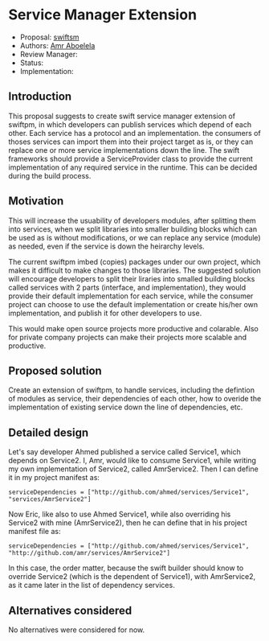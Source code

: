 # Service Manager Extension

* Proposal: [swiftsm](swiftpm-swift-service-extension.md)
* Authors: [Amr Aboelela](https://github.com/amraboelela)
* Review Manager:
* Status:
* Implementation: 

## Introduction

This proposal suggests to create swift service manager extension of swiftpm, in which developers can publish services which depend of each other. Each service has a protocol and an implementation. the consumers of thoses services can import them into their project target as is, or they can replace one or more service implementations down the line. The swift frameworks should provide a ServiceProvider class to provide the current implementation of any required service in the runtime. This can be decided during the build process.

## Motivation

This will increase the usuability of developers modules, after splitting them into services, when we split libraries into smaller building blocks which can be used as is without modifications, or we can replace any service (module) as needed, even if the service is down the heirarchy levels.

The current swiftpm imbed (copies) packages under our own project, which makes it difficult to make changes to those libraries. The suggested solution will encourage developers to split their liraries into smalled building blocks called services with 2 parts (interface, and implementation), they would provide their default implementation for each service, while the consumer project can choose to use the default implementation or create his/her own implementation, and publish it for other developers to use.

This would make open source projects more productive and colarable. Also for private company projects can make their projects more scalable and productive.

## Proposed solution

Create an extension of swiftpm, to handle services, including the defintion of modules as service, their dependencies of each other, how to overide the implementation of existing service down the line of dependencies, etc.


## Detailed design

Let's say developer Ahmed published a service called Service1, which depends on Service2. I, Amr, would like to consume Service1, while writing my own implementation of Service2, called AmrService2. Then I can define it in my project manifest as:

```
serviceDependencies = ["http://github.com/ahmed/services/Service1", "services/AmrService2"]
```

Now Eric, like also to use Ahmed Service1, while also overriding his Service2 with mine (AmrService2), then he can define that in his project manifest file as:

```
serviceDependencies = ["http://github.com/ahmed/services/Service1", "http://github.com/amr/services/AmrService2"]
```

In this case, the order matter, because the swift builder should know to override Service2 (which is the dependent of Service1), with AmrService2, as it came later in the list of dependency services.

## Alternatives considered

No alternatives were considered for now.


